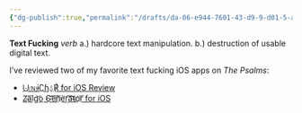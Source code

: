 ```yaml
---
{"dg-publish":true,"permalink":"/drafts/da-06-e944-7601-43-d9-9-d01-5-ac-0835804-ee/","dgHomeLink":true,"dgPassFrontmatter":false}
---
```



**Text Fucking** *verb*
a.) hardcore text manipulation.
b.) destruction of usable digital text.

I’ve reviewed two of my favorite text fucking iOS apps on *The Psalms*:
- [⨃🄝ɨ∁ɧ⍙℟ for iOS Review](https://bilge.world/unichar-for-ios-app-review)
- [Z̴͏a͞l͟g͝o͏ ̕G͟͝e͞n͞҉è̛ŗ͡a͝͞t̴o҉r͞ for iOS](https://bilge.world/zalgo-generator-ios-app-review)